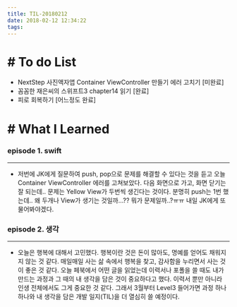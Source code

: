 ```yaml
---
title: TIL-20180212
date: 2018-02-12 12:34:22
tags: 
---
```


# # To do List

- NextStep 사진액자앱 Container ViewController 만들기 에러 고치기 [미완료]
- 꼼꼼한 재은씨의 스위프트3 chapter14 읽기 [완료]
- 피로 회복하기 [어느정도 완료]


# # What I Learned

### episode 1. swift

---

- 저번에 JK에게 질문하여 push, pop으로 문제를 해결할 수 있다는 것을 듣고 오늘 Container ViewController 에러를 고쳐보았다.
다음 화면으로 가고, 화면 닫기는 잘 되는데.. 문제는 Yellow View가 두번씩 생긴다는 것이다.
분명히 push는 1번 했는데.. 왜 두개나 View가 생기는 것일까...?? 뭐가 문제일까..?ㅠㅠ 내일 JK에게 또 물어봐야겠다.
  
  
### episode 2. 생각
  
---

- 오늘은 행복에 대해서 고민했다. 행복이란 것은 돈이 많아도, 명예를 얻어도 채워지지 않는 것 같다. 매일매일 사는 삶 속에서 행복을 찾고, 감사함을 누리면서 사는 것이 좋은 것 같다. 오늘 페북에서 어떤 글을 읽었는데 이력서나 포폴을 쓸 때도 내가 만드는 과정과 그 때의 내 생각을 담은 것이 중요하다고 했다. 이력서 뿐만 아니라 인생 전체에서도 그게 중요한 것 같다.
    그래서 3월부터 Level3 들어가면 과정 하나하나와 내 생각을 담은 개발 일지(TIL)을 더 열심히 쓸 예정이다.
